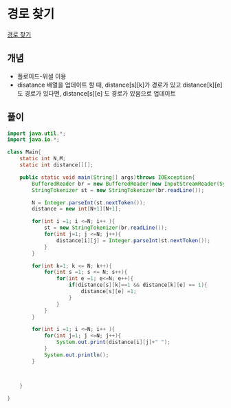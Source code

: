 # 경로 찾기
[경로 찾기](https://www.acmicpc.net/problem/1140)

## 개념
+ 플로이드-위셜 이용
+ disatance 배열을 업데이트 할 때, distance[s][k]가 경로가 있고 distance[k][e]도 경로가 있다면, distance[s][e] 도 경로가 있음으로 업데이트 

## 풀이
```java
import java.util.*;
import java.io.*;

class Main{
    static int N,M;
    static int distance[][];

    public static void main(String[] args)throws IOException{
        BufferedReader br = new BufferedReader(new InputStreamReader(System.in));
        StringTokenizer st = new StringTokenizer(br.readLine());

        N = Integer.parseInt(st.nextToken());
        distance = new int[N+1][N+1];

        for(int i =1; i <=N; i++ ){
            st = new StringTokenizer(br.readLine());
            for(int j=1; j <=N; j++){
                distance[i][j] = Integer.parseInt(st.nextToken());
            }
        }

        for(int k=1; k <= N; k++){
            for(int s =1; s <= N; s++){
                for(int e =1; e<=N; e++){
                    if(distance[s][k]==1 && distance[k][e] == 1){
                        distance[s][e] =1;
                    }
                }
            }
        }

        for(int i =1; i <=N; i++ ){
            for(int j=1; j <=N; j++){
                System.out.print(distance[i][j]+" ");
            }
            System.out.println();
        }



    }

}
```